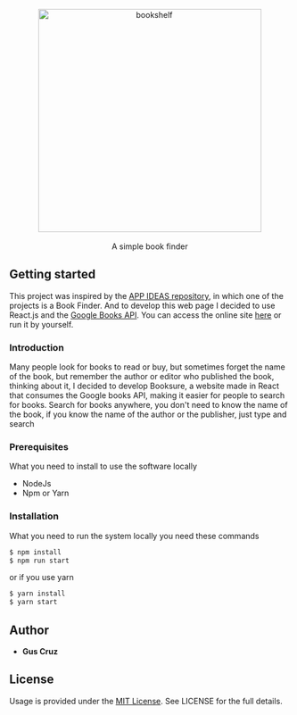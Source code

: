 <p align="center">
  <img alt="bookshelf" src="https://i.imgur.com/rxKK0Bg.png" width="400"><br/><br/>
  A simple book finder
</p>

## Getting started

This project was inspired by the <a href="https://github.com/florinpop17/app-ideas/blob/master/Projects/2-Intermediate/Book-Finder-App.md" target="_blank">APP IDEAS repository</a>, in which one of the projects is a Book Finder. And to develop this web page I decided to use React.js and the <a href="https://developers.google.com/books" target="_blank">Google Books API</a>. You can access the online site <a href="https://gus-cruz.github.io/bookshelf/" target="_blank">here</a> or run it by yourself.

### Introduction

Many people look for books to read or buy, but sometimes forget the name of the book, but remember the author or editor who published the book, thinking about it, I decided to develop Booksure, a website made in React that consumes the Google books API, making it easier for people to search for books.
Search for books anywhere, you don't need to know the name of the book, if you know the name of the author or the publisher, just type and search

### Prerequisites

What you need to install to use the software locally

- NodeJs
- Npm or Yarn

### Installation

What you need to run the system locally you need these commands

```sh
$ npm install
$ npm run start
```

or if you use yarn

```sh
$ yarn install
$ yarn start
```

## Author

- **Gus Cruz**

## License

Usage is provided under the [MIT License](https://mit-license.org/). See LICENSE for the full details.
